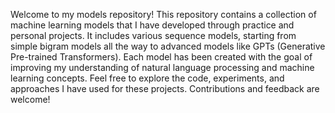 Welcome to my models repository! This repository contains a collection of machine learning models that I have developed through practice and personal projects. It includes various sequence models, starting from simple bigram models all the way to advanced models like GPTs (Generative Pre-trained Transformers). Each model has been created with the goal of improving my understanding of natural language processing and machine learning concepts. Feel free to explore the code, experiments, and approaches I have used for these projects. Contributions and feedback are welcome!

